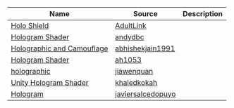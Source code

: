 | Name | Source | Description  |
| --- | --- | --- |  
|[Holo Shield](https://github.com/AdultLink/HoloShield)|[AdultLink](https://github.com/AdultLink)|
|[Hologram Shader](https://github.com/andydbc/HologramShader)|[andydbc](https://github.com/andydbc)|
|[Holographic and Camouflage](https://github.com/abhishekjain1991/Holographic_and_Camouflage_shaders)|[abhishekjain1991](https://github.com/abhishekjain1991/)|
|[Hologram Shader](https://github.com/ah1053/HologramShader)| [ah1053](https://github.com/ah1053)|
|[holographic](https://github.com/jiawenquan/holographic)|[jiawenquan](https://github.com/jiawenquan)|
|[Unity Hologram Shader](https://github.com/khaledkokah/Unity-Hologram-Shader)|[khaledkokah](https://github.com/khaledkokah)|
|[Hologram](https://github.com/javiersalcedopuyo/Unity3DShaders/blob/master/hologram.shader)|[javiersalcedopuyo](https://github.com/javiersalcedopuyo/)
